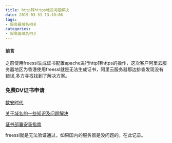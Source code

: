 ```yaml
---
title: http转https地区问题解决
date: 2019-03-31 13:10:06
tags:
- 服务器域名相关
categories:
- 服务器域名相关
---
```


####   前言

之前使用freessl生成证书配置apache进行http转https的操作，这次客户阿里云服务器地区为香港使用freessl就是无法生成证书，阿里云服务器那边排查发现没有错误,多方寻找找到了解决方案。

### 免费DV证书申请

[数安时代](https://certmall.trustauth.cn/Free)

[关于域名的一些知识及问题解决](https://www.trustauth.cn/baike)

[证书部署安装指南](https://www.trustauth.cn/ssl-guide)

freessl就是无法验证通过，如果国内的服务器是没问题的。在此记录。
